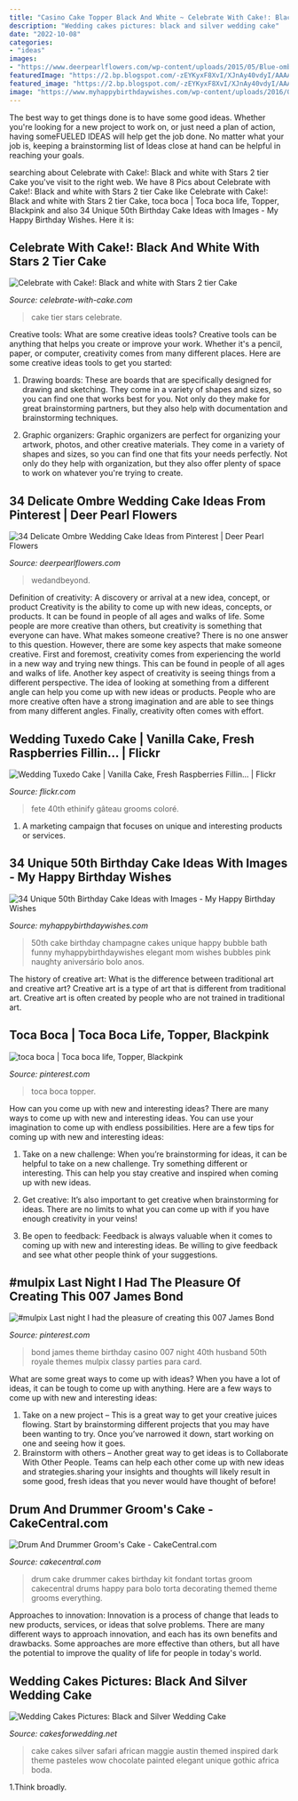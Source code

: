 ```yaml
---
title: "Casino Cake Topper Black And White ~ Celebrate With Cake!: Black And White With Stars 2 Tier Cake"
description: "Wedding cakes pictures: black and silver wedding cake"
date: "2022-10-08"
categories:
- "ideas"
images:
- "https://www.deerpearlflowers.com/wp-content/uploads/2015/05/Blue-ombre-with-lovebirds-topper-wedding-cake-by-Barr-Mansion-and-Artisan-Ballroom.jpg"
featuredImage: "https://2.bp.blogspot.com/-zEYKyxF8XvI/XJnAy40vdyI/AAAAAAABTCA/dIl1V11woxQ6wQqYmoLFsJLCD2uEtgG5wCLcBGAs/s1600/IMG_20190312_140136_new.jpg"
featured_image: "https://2.bp.blogspot.com/-zEYKyxF8XvI/XJnAy40vdyI/AAAAAAABTCA/dIl1V11woxQ6wQqYmoLFsJLCD2uEtgG5wCLcBGAs/s1600/IMG_20190312_140136_new.jpg"
image: "https://www.myhappybirthdaywishes.com/wp-content/uploads/2016/09/champagne-bubble-bath-50th-birthday-cakes.jpg"
---
```



The best way to get things done is to have some good ideas. Whether you're looking for a new project to work on, or just need a plan of action, having someFUELED IDEAS will help get the job done. No matter what your job is, keeping a brainstorming list of Ideas close at hand can be helpful in reaching your goals.

	

		
searching about Celebrate with Cake!: Black and white with Stars 2 tier Cake you've visit to the right web. We have 8 Pics about Celebrate with Cake!: Black and white with Stars 2 tier Cake like Celebrate with Cake!: Black and white with Stars 2 tier Cake, toca boca | Toca boca life, Topper, Blackpink and also 34 Unique 50th Birthday Cake Ideas with Images - My Happy Birthday Wishes. Here it is:
		
    
## Celebrate With Cake!: Black And White With Stars 2 Tier Cake

<img loading=lazy src="https://2.bp.blogspot.com/-zEYKyxF8XvI/XJnAy40vdyI/AAAAAAABTCA/dIl1V11woxQ6wQqYmoLFsJLCD2uEtgG5wCLcBGAs/s1600/IMG_20190312_140136_new.jpg" onerror="this.onerror=null;this.src='https://tse1.mm.bing.net/th?id=OIP.9xm29Zv4y7XIsenE_mutsQHaLX&amp;pid=15.1';" alt="Celebrate with Cake!: Black and white with Stars 2 tier Cake">

_Source: celebrate-with-cake.com_

>cake tier stars celebrate. 

	

Creative tools: What are some creative ideas tools?
Creative tools can be anything that helps you create or improve your work. Whether it's a pencil, paper, or computer, creativity comes from many different places. Here are some creative ideas tools to get you started:
1. Drawing boards: These are boards that are specifically designed for drawing and sketching. They come in a variety of shapes and sizes, so you can find one that works best for you. Not only do they make for great brainstorming partners, but they also help with documentation and brainstorming techniques.

2. Graphic organizers: Graphic organizers are perfect for organizing your artwork, photos, and other creative materials. They come in a variety of shapes and sizes, so you can find one that fits your needs perfectly. Not only do they help with organization, but they also offer plenty of space to work on whatever you're trying to create.

    
## 34 Delicate Ombre Wedding Cake Ideas From Pinterest | Deer Pearl Flowers

<img loading=lazy src="https://www.deerpearlflowers.com/wp-content/uploads/2015/05/Blue-ombre-with-lovebirds-topper-wedding-cake-by-Barr-Mansion-and-Artisan-Ballroom.jpg" onerror="this.onerror=null;this.src='https://tse1.mm.bing.net/th?id=OIP.xJ9oJPXLDfjC3naxQeuTLwHaKN&amp;pid=15.1';" alt="34 Delicate Ombre Wedding Cake Ideas from Pinterest | Deer Pearl Flowers">

_Source: deerpearlflowers.com_

>wedandbeyond. 

	

Definition of creativity: A discovery or arrival at a new idea, concept, or product
Creativity is the ability to come up with new ideas, concepts, or products. It can be found in people of all ages and walks of life. Some people are more creative than others, but creativity is something that everyone can have. What makes someone creative? There is no one answer to this question. However, there are some key aspects that make someone creative. First and foremost, creativity comes from experiencing the world in a new way and trying new things. This can be found in people of all ages and walks of life. Another key aspect of creativity is seeing things from a different perspective. The idea of looking at something from a different angle can help you come up with new ideas or products. People who are more creative often have a strong imagination and are able to see things from many different angles. Finally, creativity often comes with effort.

    
## Wedding Tuxedo Cake | Vanilla Cake, Fresh Raspberries Fillin… | Flickr

<img loading=lazy src="https://c1.staticflickr.com/9/8436/7974552964_7abb7b24fc_b.jpg" onerror="this.onerror=null;this.src='https://tse4.mm.bing.net/th?id=OIP.6j3Z3ytnQRWzXDUDod18UQHaJ4&amp;pid=15.1';" alt="Wedding Tuxedo Cake | Vanilla Cake, Fresh Raspberries Fillin… | Flickr">

_Source: flickr.com_

>fete 40th ethinify gâteau grooms coloré. 

	

1. A marketing campaign that focuses on unique and interesting products or services.

    
## 34 Unique 50th Birthday Cake Ideas With Images - My Happy Birthday Wishes

<img loading=lazy src="https://www.myhappybirthdaywishes.com/wp-content/uploads/2016/09/champagne-bubble-bath-50th-birthday-cakes.jpg" onerror="this.onerror=null;this.src='https://tse2.mm.bing.net/th?id=OIP.gcJFr15pcCAUkbDP0eWp6gHaLT&amp;pid=15.1';" alt="34 Unique 50th Birthday Cake Ideas with Images - My Happy Birthday Wishes">

_Source: myhappybirthdaywishes.com_

>50th cake birthday champagne cakes unique happy bubble bath funny myhappybirthdaywishes elegant mom wishes bubbles pink naughty aniversário bolo anos. 

	

The history of creative art: What is the difference between traditional art and creative art?
Creative art is a type of art that is different from traditional art. Creative art is often created by people who are not trained in traditional art.

    
## Toca Boca | Toca Boca Life, Topper, Blackpink

<img loading=lazy src="https://i.pinimg.com/736x/18/71/0f/18710f86ff04f451e1b107b67640bc06.jpg" onerror="this.onerror=null;this.src='https://tse3.mm.bing.net/th?id=OIP.ppSvlC2I-T0ONmyf5zphZwHaNK&amp;pid=15.1';" alt="toca boca | Toca boca life, Topper, Blackpink">

_Source: pinterest.com_

>toca boca topper. 

	

How can you come up with new and interesting ideas?
There are many ways to come up with new and interesting ideas. You can use your imagination to come up with endless possibilities. Here are a few tips for coming up with new and interesting ideas:
1. Take on a new challenge: When you’re brainstorming for ideas, it can be helpful to take on a new challenge. Try something different or interesting. This can help you stay creative and inspired when coming up with new ideas.

2. Get creative: It’s also important to get creative when brainstorming for ideas. There are no limits to what you can come up with if you have enough creativity in your veins!

3. Be open to feedback: Feedback is always valuable when it comes to coming up with new and interesting ideas. Be willing to give feedback and see what other people think of your suggestions.

    
## #mulpix Last Night I Had The Pleasure Of Creating This 007 James Bond

<img loading=lazy src="https://i.pinimg.com/originals/cf/26/81/cf26818c262ce355c0f46d555fac3128.jpg" onerror="this.onerror=null;this.src='https://tse2.mm.bing.net/th?id=OIP.ydalqtI6BoagaJpZsPjTnAHaHa&amp;pid=15.1';" alt="#mulpix Last night I had the pleasure of creating this 007 James Bond">

_Source: pinterest.com_

>bond james theme birthday casino 007 night 40th husband 50th royale themes mulpix classy parties para card. 

	

What are some great ways to come up with ideas?
When you have a lot of ideas, it can be tough to come up with anything. Here are a few ways to come up with new and interesting ideas: 
1. Take on a new project – This is a great way to get your creative juices flowing. Start by brainstorming different projects that you may have been wanting to try. Once you’ve narrowed it down, start working on one and seeing how it goes. 
2. Brainstorm with others – Another great way to get ideas is to Collaborate With Other People. Teams can help each other come up with new ideas and strategies.sharing your insights and thoughts will likely result in some good, fresh ideas that you never would have thought of before! 

    
## Drum And Drummer Groom&#039;s Cake - CakeCentral.com

<img loading=lazy src="https://cdn001.cakecentral.com/gallery/2015/03/900_827927F9qb_drum-and-drummer-grooms-cake.jpg" onerror="this.onerror=null;this.src='https://tse2.mm.bing.net/th?id=OIP.te14TaVqBbmXoUuruirN3QHaLJ&amp;pid=15.1';" alt="Drum And Drummer Groom&#039;s Cake - CakeCentral.com">

_Source: cakecentral.com_

>drum cake drummer cakes birthday kit fondant tortas groom cakecentral drums happy para bolo torta decorating themed theme grooms everything. 

	

Approaches to innovation:
Innovation is a process of change that leads to new products, services, or ideas that solve problems. There are many different ways to approach innovation, and each has its own benefits and drawbacks. Some approaches are more effective than others, but all have the potential to improve the quality of life for people in today's world.

    
## Wedding Cakes Pictures: Black And Silver Wedding Cake

<img loading=lazy src="http://3.bp.blogspot.com/-3Gv6qKKwa_A/T8gsbEAOuyI/AAAAAAAAG8c/8JiSrWmk3MM/s1600/black-silver-wedding-cake.jpg" onerror="this.onerror=null;this.src='https://tse3.mm.bing.net/th?id=OIP._X-IR8KdzKi5LCGV04JgsgHaKt&amp;pid=15.1';" alt="Wedding Cakes Pictures: Black and Silver Wedding Cake">

_Source: cakesforwedding.net_

>cake cakes silver safari african maggie austin themed inspired dark theme pasteles wow chocolate painted elegant unique gothic africa boda. 

	

1.Think broadly.

